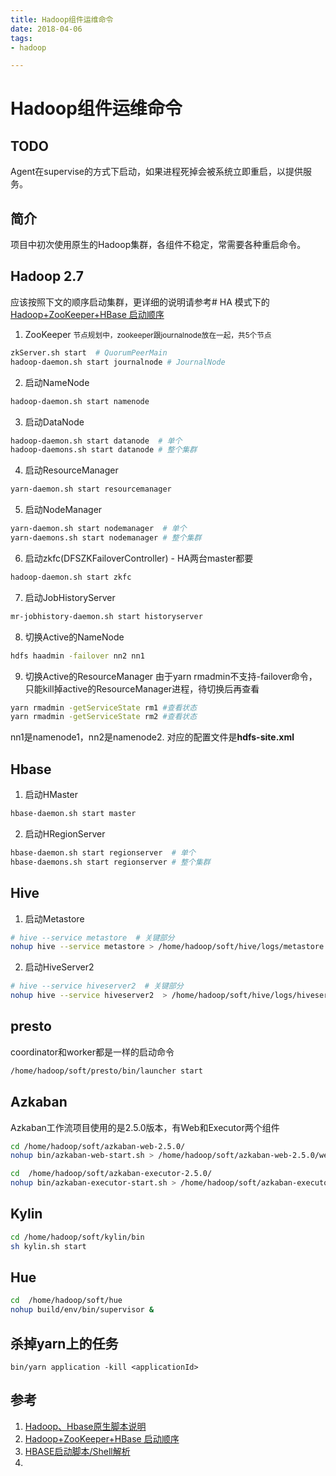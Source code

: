 ```yaml
---
title: Hadoop组件运维命令
date: 2018-04-06
tags:
- hadoop

---
```


# Hadoop组件运维命令
## TODO
Agent在supervise的方式下启动，如果进程死掉会被系统立即重启，以提供服务。
## 简介
项目中初次使用原生的Hadoop集群，各组件不稳定，常需要各种重启命令。

## Hadoop 2.7
应该按照下文的顺序启动集群，更详细的说明请参考# HA 模式下的 [Hadoop+ZooKeeper+HBase 启动顺序](http://blog.csdn.net/u011414200/article/details/50437356)

1. ZooKeeper
<small>节点规划中，zookeeper跟journalnode放在一起，共5个节点</small>
```bash
zkServer.sh start  # QuorumPeerMain
hadoop-daemon.sh start journalnode # JournalNode
```
2. 启动NameNode
```bash
hadoop-daemon.sh start namenode
```
3. 启动DataNode
```bash
hadoop-daemon.sh start datanode  # 单个
hadoop-daemons.sh start datanode # 整个集群
```
4. 启动ResourceManager
```bash
yarn-daemon.sh start resourcemanager
```
5. 启动NodeManager
```bash
yarn-daemon.sh start nodemanager  # 单个
yarn-daemons.sh start nodemanager # 整个集群
```
6. 启动zkfc(DFSZKFailoverController) - HA两台master都要
```bash
hadoop-daemon.sh start zkfc
```
7. 启动JobHistoryServer
```bash
mr-jobhistory-daemon.sh start historyserver
```
8. 切换Active的NameNode
```bash
hdfs haadmin -failover nn2 nn1
```
9. 切换Active的ResourceManager
由于yarn rmadmin不支持-failover命令，只能kill掉active的ResourceManager进程，待切换后再查看 
```bash
yarn rmadmin -getServiceState rm1 #查看状态 
yarn rmadmin -getServiceState rm2 #查看状态
```
nn1是namenode1，nn2是namenode2. 对应的配置文件是**hdfs-site.xml**
## Hbase
1. 启动HMaster
```bash
hbase-daemon.sh start master
```
2. 启动HRegionServer
```bash
hbase-daemon.sh start regionserver  # 单个
hbase-daemons.sh start regionserver # 整个集群
```
## Hive
1. 启动Metastore
```bash
# hive --service metastore  # 关键部分  
nohup hive --service metastore > /home/hadoop/soft/hive/logs/metastore.log 2>&1 &

```
2. 启动HiveServer2
```bash
# hive --service hiveserver2  # 关键部分  
nohup hive --service hiveserver2  > /home/hadoop/soft/hive/logs/hiveserver2  .log 2>&1 &

```
## presto
coordinator和worker都是一样的启动命令
```bash
/home/hadoop/soft/presto/bin/launcher start

```

## Azkaban
Azkaban工作流项目使用的是2.5.0版本，有Web和Executor两个组件
```bash
cd /home/hadoop/soft/azkaban-web-2.5.0/
nohup bin/azkaban-web-start.sh > /home/hadoop/soft/azkaban-web-2.5.0/webServer.log 2>&1 &

cd  /home/hadoop/soft/azkaban-executor-2.5.0/
nohup bin/azkaban-executor-start.sh > /home/hadoop/soft/azkaban-executor-2.5.0/executorServer.log 2>&1 &

```

## Kylin
```bash
cd /home/hadoop/soft/kylin/bin
sh kylin.sh start

```
## Hue
```bash
cd  /home/hadoop/soft/hue
nohup build/env/bin/supervisor &
```
## 杀掉yarn上的任务
```
bin/yarn application -kill <applicationId>
```
## 参考
1. [Hadoop、Hbase原生脚本说明](http://xstarcd.github.io/wiki/Cloud/manual_start_hadoop_hbase.html)
2. [Hadoop+ZooKeeper+HBase 启动顺序](http://blog.csdn.net/u011414200/article/details/50437356)
3. [HBASE启动脚本/Shell解析](http://zjushch.iteye.com/blog/1736065)
4. 
